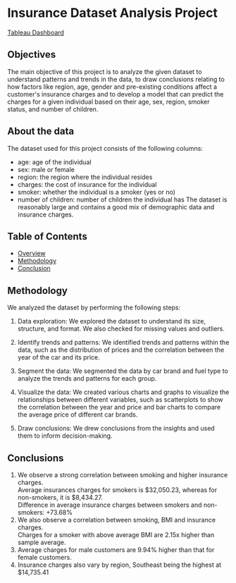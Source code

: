 # Insurance Dataset Analysis Project   
[Tableau Dashboard](https://public.tableau.com/views/InsuranceData_16744970011090/Dashboard1?:language=en-US&:display_count=n&:origin=viz_share_link)
## Objectives
The main objective of this project is to analyze the given dataset to understand patterns and trends in the data, to draw conclusions relating to how factors like region, age, gender and pre-existing conditions affect a customer's insurance charges and to develop a model that can predict the charges for a given individual based on their age, sex, region, smoker status, and number of children.

## About the data
The dataset used for this project consists of the following columns:

- age: age of the individual
- sex: male or female
- region: the region where the individual resides
- charges: the cost of insurance for the individual
- smoker: whether the individual is a smoker (yes or no)
- number of children: number of children the individual has
The dataset is reasonably large and contains a good mix of demographic data and insurance charges.

## Table of Contents

- [Overview](#overview)
- [Methodology](#methodology)
- [Conclusion](#conclusion)
  
## Methodology

We analyzed the dataset by performing the following steps:

1. Data exploration: We explored the dataset to understand its size, structure, and format. We also checked for missing values and outliers.

2. Identify trends and patterns: We identified trends and patterns within the data, such as the distribution of prices and the correlation between the year of the car and its price.

3. Segment the data: We segmented the data by car brand and fuel type to analyze the trends and patterns for each group.

4. Visualize the data: We created various charts and graphs to visualize the relationships between different variables, such as scatterplots to show the correlation between the year and price and bar charts to compare the average price of different car brands.

5. Draw conclusions: We drew conclusions from the insights and used them to inform decision-making.

## Conclusions
1. We observe a strong correlation between smoking and higher insurance charges.  
Average insurances charges for smokers is $32,050.23, whereas for non-smokers, it is $8,434.27.  
Difference in average insurance charges between smokers and non-smokers: +73.68%
2. We also observe a correlation between smoking, BMI and insurance charges.   
Charges for a smoker with above average BMI are 2.15x higher than sample average.
3. Average charges for male customers are 9.94% higher than that for female customers.
4. Insurance charges also vary by region, Southeast being the highest at $14,735.41







